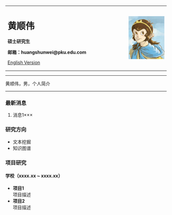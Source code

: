 <div>
<table border="0">
  <tr>
    <td width="75%">
      <h1>黄顺伟</h1>
      <p><b>硕士研究生</b></p>
      <p><b>邮箱：huangshunwei@pku.edu.com</b></p>
      <p><a href="/index-en.html">English Version</a></p>
    </td>
    <td width="25%">
      <img src="/shunwei.jpg" width="100%">
    </td>
  </tr>
</table>
</div>

---

黄顺伟，男，个人简介

---

### 最新消息
1. 消息1×××

### 研究方向
- 文本挖掘
- 知识图谱


### 项目研究
#### 学校（xxxx.xx ~ xxxx.xx）
- **项目1**  
项目描述
- **项目2**  
项目描述

